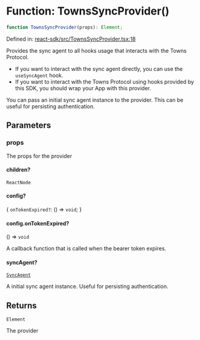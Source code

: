 # Function: TownsSyncProvider()

```ts
function TownsSyncProvider(props): Element;
```

Defined in: [react-sdk/src/TownsSyncProvider.tsx:18](https://github.com/towns-protocol/towns/blob/0db1fd0ac7258e8db8cedfb6183e8eade8284fa1/packages/react-sdk/src/TownsSyncProvider.tsx#L18)

Provides the sync agent to all hooks usage that interacts with the Towns Protocol.

- If you want to interact with the sync agent directly, you can use the `useSyncAgent` hook.
- If you want to interact with the Towns Protocol using hooks provided by this SDK, you should wrap your App with this provider.

You can pass an initial sync agent instance to the provider.
This can be useful for persisting authentication.

## Parameters

### props

The props for the provider

#### children?

`ReactNode`

#### config?

\{
  `onTokenExpired?`: () => `void`;
\}

#### config.onTokenExpired?

() => `void`

A callback function that is called when the bearer token expires.

#### syncAgent?

[`SyncAgent`](../../Towns-Protocol-SDK/classes/SyncAgent.md)

A initial sync agent instance. Useful for persisting authentication.

## Returns

`Element`

The provider
